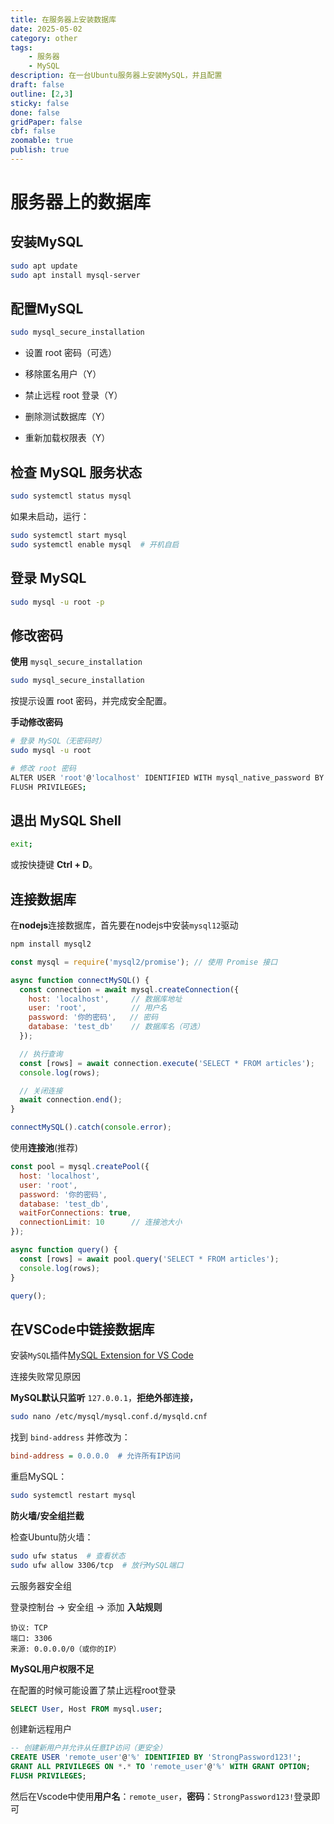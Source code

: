 ```yaml
---
title: 在服务器上安装数据库
date: 2025-05-02
category: other
tags: 
    - 服务器
    - MySQL
description: 在一台Ubuntu服务器上安装MySQL，并且配置
draft: false
outline: [2,3]
sticky: false
done: false
gridPaper: false
cbf: false
zoomable: true
publish: true
---
```


# 服务器上的数据库

## 安装MySQL

```bash
sudo apt update
sudo apt install mysql-server
```

## 配置MySQL

```bash
sudo mysql_secure_installation
```

- 设置 root 密码（可选）

- 移除匿名用户（Y）

- 禁止远程 root 登录（Y）

- 删除测试数据库（Y）

- 重新加载权限表（Y）


## 检查 MySQL 服务状态

```bash
sudo systemctl status mysql
```

如果未启动，运行：

```bash
sudo systemctl start mysql
sudo systemctl enable mysql  # 开机自启
```

## 登录 MySQL

```bash
sudo mysql -u root -p
```

## 修改密码

**使用** `mysql_secure_installation`

```bash
sudo mysql_secure_installation
```

按提示设置 root 密码，并完成安全配置。

**手动修改密码**

```bash
# 登录 MySQL（无密码时）
sudo mysql -u root

# 修改 root 密码
ALTER USER 'root'@'localhost' IDENTIFIED WITH mysql_native_password BY '你的新密码';
FLUSH PRIVILEGES;
```

## 退出 MySQL Shell

```bash
exit;
```

或按快捷键 **Ctrl + D**。

## 连接数据库

在**nodejs**连接数据库，首先要在nodejs中安装`mysql12`驱动

```bash
npm install mysql2
```

```js
const mysql = require('mysql2/promise'); // 使用 Promise 接口

async function connectMySQL() {
  const connection = await mysql.createConnection({
    host: 'localhost',     // 数据库地址
    user: 'root',          // 用户名
    password: '你的密码',   // 密码
    database: 'test_db'    // 数据库名（可选）
  });

  // 执行查询
  const [rows] = await connection.execute('SELECT * FROM articles');
  console.log(rows);

  // 关闭连接
  await connection.end();
}

connectMySQL().catch(console.error);
```

使用**连接池**(推荐)

```js
const pool = mysql.createPool({
  host: 'localhost',
  user: 'root',
  password: '你的密码',
  database: 'test_db',
  waitForConnections: true,
  connectionLimit: 10      // 连接池大小
});

async function query() {
  const [rows] = await pool.query('SELECT * FROM articles');
  console.log(rows);
}

query();
```

## 在VSCode中链接数据库

安装`MySQL`插件[MySQL Extension for VS Code](https://marketplace.visualstudio.com/items?itemName=cweijan.vscode-mysql-client2)

连接失败常见原因

**MySQL默认只监听** `127.0.0.1`，**拒绝外部连接，**

```bash
sudo nano /etc/mysql/mysql.conf.d/mysqld.cnf
```

找到 `bind-address` 并修改为：

```ini
bind-address = 0.0.0.0  # 允许所有IP访问
```

重启MySQL：

```bash
sudo systemctl restart mysql
```

**防火墙/安全组拦截**

检查Ubuntu防火墙：

```bash
sudo ufw status  # 查看状态
sudo ufw allow 3306/tcp  # 放行MySQL端口
```

云服务器安全组

登录控制台 → 安全组 → 添加 **入站规则**

```
协议: TCP  
端口: 3306  
来源: 0.0.0.0/0（或你的IP）
```

**MySQL用户权限不足**

在配置的时候可能设置了禁止远程root登录

```sql
SELECT User, Host FROM mysql.user;
```

创建新远程用户

```sql
-- 创建新用户并允许从任意IP访问（更安全）
CREATE USER 'remote_user'@'%' IDENTIFIED BY 'StrongPassword123!';
GRANT ALL PRIVILEGES ON *.* TO 'remote_user'@'%' WITH GRANT OPTION;
FLUSH PRIVILEGES;
```

然后在Vscode中使用**用户名**：`remote_user`，**密码**：`StrongPassword123!`登录即可


